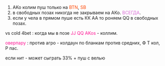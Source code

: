 
1) AKo колим пуш только на <span style="color:rgb(255, 69, 0)">BTN</span>, <span style="color:rgb(255, 69, 0)">SB</span>
2) в свободных позах никогда не закрываем на АКо. <span style="color:rgb(218, 112, 214)">ВСЕГДА</span>.
3) если у чела в прямом пуше есть КК АА то роняем QQ в свободных позах.

vs cold 4bet :
когда мы в позе <span style="color:rgb(255, 20, 147)">JJ QQ AKos</span> - коллим.

<span style="color:rgb(255, 20, 147)">оверпару</span> : 
против агро - колдаун по бланкам
против средних, Ф Т кол, Р пас.

если нит - может сыграть 33% + пуш с велью
